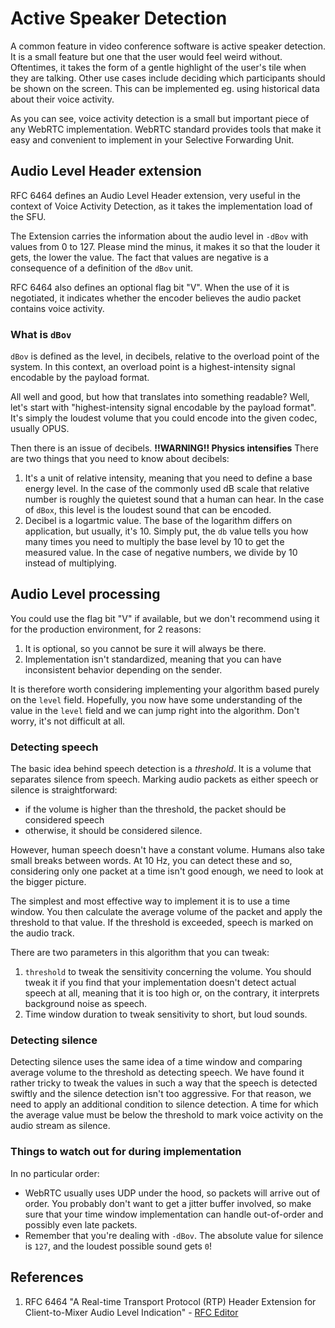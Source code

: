 # Active Speaker Detection

A common feature in video conference software is active speaker detection. It is a small feature but one that the user would feel weird without. Oftentimes, it takes the form of a gentle highlight of the user's tile when they are talking.
Other use cases include deciding which participants should be shown on the screen.
This can be implemented eg. using historical data about their voice activity.

As you can see, voice activity detection is a small but important piece of any WebRTC implementation.
WebRTC standard provides tools that make it easy and convenient to implement in your Selective Forwarding Unit.

## Audio Level Header extension
RFC 6464 defines an Audio Level Header extension, very useful in the context of Voice Activity Detection, as it takes the implementation load of the SFU.

The Extension carries the information about the audio level in `-dBov` with values from 0 to 127. Please mind the minus, it makes it so that the louder it gets, the lower the value.
The fact that values are negative is a consequence of a definition of the `dBov` unit.

RFC 6464 also defines an optional flag bit "V". When the use of it is negotiated, it indicates whether the encoder believes the audio packet contains voice activity.

### What is `dBov`
`dBov` is defined as the level, in decibels, relative to the overload point of the system.
In this context, an overload point is a highest-intensity signal encodable by the payload format.

All well and good, but how that translates into something readable? Well, let's start with "highest-intensity signal encodable by the payload format".
It's simply the loudest volume that you could encode into the given codec, usually OPUS.

Then there is an issue of decibels.
**!!WARNING!! Physics intensifies**
There are two things that you need to know about decibels:
1. It's a unit of relative intensity, meaning that you need to define a base energy level.
In the case of the commonly used dB scale that relative number is roughly the quietest sound that a human can hear.
In the case of `dBox`, this level is the loudest sound that can be encoded.
2. Decibel is a logartmic value.
The base of the logarithm differs on application, but usually, it's 10.
Simply put, the `db` value tells you how many times you need to multiply the base level by 10 to get the measured value.
In the case of negative numbers, we divide by 10 instead of multiplying.

## Audio Level processing
You could use the flag bit "V" if available, but we don't recommend using it for the production environment, for 2 reasons:
1. It is optional, so you cannot be sure it will always be there.
2. Implementation isn't standardized, meaning that you can have inconsistent behavior depending on the sender.

It is therefore worth considering implementing your algorithm based purely on the `level` field.
Hopefully, you now have some understanding of the value in the `level` field and we can jump right into the algorithm.
Don't worry, it's not difficult at all.

### Detecting speech
The basic idea behind speech detection is a *threshold*.
It is a volume that separates silence from speech.
Marking audio packets as either speech or silence is straightforward:
- if the volume is higher than the threshold, the packet should be considered speech
- otherwise, it should be considered silence.

However, human speech doesn't have a constant volume.
Humans also take small breaks between words.
At 10 Hz, you can detect these and so, considering only one packet at a time isn't good enough, we need to look at the bigger picture.

The simplest and most effective way to implement it is to use a time window.
You then calculate the average volume of the packet and apply the threshold to that value.
If the threshold is exceeded, speech is marked on the audio track.

There are two parameters in this algorithm that you can tweak:
1. `threshold` to tweak the sensitivity concerning the volume. You should tweak it if you find that your implementation doesn't detect actual speech at all, meaning that it is too high or, on the contrary, it interprets background noise as speech.
2. Time window duration to tweak sensitivity to short, but loud sounds.

### Detecting silence
Detecting silence uses the same idea of a time window and comparing average volume to the threshold as detecting speech.
We have found it rather tricky to tweak the values in such a way that the speech is detected swiftly and the silence detection isn't too aggressive.
For that reason, we need to apply an additional condition to silence detection.
A time for which the average value must be below the threshold to mark voice activity on the audio stream as silence.

### Things to watch out for during implementation
In no particular order:
- WebRTC usually uses UDP under the hood, so packets will arrive out of order. You probably don't want to get a jitter buffer involved, so make sure that your time window implementation can handle out-of-order and possibly even late packets.
- Remember that you're dealing with `-dBov`. The absolute value for silence is `127`, and the loudest possible sound gets `0`!

## References
1. RFC 6464 "A Real-time Transport Protocol (RTP) Header Extension for Client-to-Mixer Audio Level Indication" - [RFC Editor](https://www.rfc-editor.org/rfc/rfc6464)
